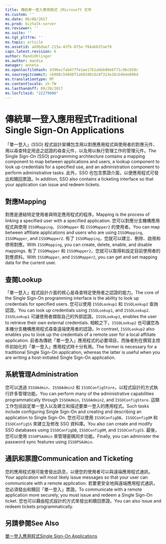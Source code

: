 ```yaml
---
title: 傳統單一登入應用程式 |Microsoft 文件
ms.custom: ''
ms.date: 06/08/2017
ms.prod: biztalk-server
ms.reviewer: ''
ms.suite: ''
ms.tgt_pltfrm: ''
ms.topic: article
ms.assetid: a49bdae7-215a-43fb-875e-f64abb37aef0
caps.latest.revision: 6
author: MandiOhlinger
ms.author: mandia
manager: anneta
ms.openlocfilehash: 4396ecfab477fe1ae17b1abbb09ebf71c9bcb58c
ms.sourcegitcommit: cb908c540d8f1a692d01dc8f313e16cb4b4e696d
ms.translationtype: MT
ms.contentlocale: zh-TW
ms.lasthandoff: 09/20/2017
ms.locfileid: "22279686"
---
```

# <a name="traditional-single-sign-on-applications"></a><span data-ttu-id="78c34-102">傳統單一登入應用程式</span><span class="sxs-lookup"><span data-stu-id="78c34-102">Traditional Single Sign-On Applications</span></span>
<span data-ttu-id="78c34-103">「單一登入」(SSO) 程式設計架構包含用以對應應用程式與使用者的對應元件、用以尋查特定用途之認證的尋查元件，以及用以執行管理工作的管理元件。</span><span class="sxs-lookup"><span data-stu-id="78c34-103">The Single Sign-On (SSO) programming architecture contains a mapping component to map between applications and users, a lookup component to look up credentials for a specified use, and an administration component to perform administrative tasks.</span></span> <span data-ttu-id="78c34-104">此外，SSO 也包含票證介面，以便應用程式可發出和贖回票證。</span><span class="sxs-lookup"><span data-stu-id="78c34-104">In addition, SSO also contains a ticketing interface so that your application can issue and redeem tickets.</span></span>  
  
## <a name="mapping"></a><span data-ttu-id="78c34-105">對應</span><span class="sxs-lookup"><span data-stu-id="78c34-105">Mapping</span></span>  
 <span data-ttu-id="78c34-106">對應是連結特定使用者與特定應用程式的程序。</span><span class="sxs-lookup"><span data-stu-id="78c34-106">Mapping is the process of linking a specified user with a specified application.</span></span> <span data-ttu-id="78c34-107">您可以對應分支機構應用程式與使用 `ISSOMapping`、`ISSOMapper` 和 `ISSOMapper2` 的使用者。</span><span class="sxs-lookup"><span data-stu-id="78c34-107">You can map between affiliate applications and users who are using `ISSOMapping`, `ISSOMapper`, and `ISSOMapper2`.</span></span> <span data-ttu-id="78c34-108">有了 `ISSOMapping`，您就可以建立、刪除、啟用和停用對應。</span><span class="sxs-lookup"><span data-stu-id="78c34-108">With `ISSOMapping`, you can create, delete, enable, and disable mappings.</span></span> <span data-ttu-id="78c34-109">有了 `ISSOMapper` 和 `ISSOMapper2`，您就可以取得和設定目前使用者的對應資料。</span><span class="sxs-lookup"><span data-stu-id="78c34-109">With `ISSOMapper`, and `ISSOMapper2`, you can get and set mapping data for the current user.</span></span>  
  
## <a name="lookup"></a><span data-ttu-id="78c34-110">查閱</span><span class="sxs-lookup"><span data-stu-id="78c34-110">Lookup</span></span>  
 <span data-ttu-id="78c34-111">「單一登入」程式設計介面的核心是尋查特定使用者之認證的能力。</span><span class="sxs-lookup"><span data-stu-id="78c34-111">The core of the Single Sign-On programming interface is the ability to look up credentials for specified users.</span></span> <span data-ttu-id="78c34-112">您可以使用 `ISSOLookup1` 和 `ISSOLookup2` 查詢認證。</span><span class="sxs-lookup"><span data-stu-id="78c34-112">You can look up credentials using `ISSOLookup1`, and `ISSOLookup2`.</span></span> <span data-ttu-id="78c34-113">`ISSOLookup1` 可讓使用者擷取自己的外部認證。</span><span class="sxs-lookup"><span data-stu-id="78c34-113">`ISSOLookup1`, enables the user to retrieve their own external credentials.</span></span> <span data-ttu-id="78c34-114">相較之下，`ISSOLookup2` 也可讓您為本機分支機構應用程式尋查遠端使用者的認證。</span><span class="sxs-lookup"><span data-stu-id="78c34-114">In contrast, `ISSOLookup2` also enables you to look up the credentials of a remote user for a local affiliate application.</span></span> <span data-ttu-id="78c34-115">前者為傳統「單一登入」應用程式的必要項目，而後者則在撰寫主控件初始化的「單一登入」應用程式時十分有用。</span><span class="sxs-lookup"><span data-stu-id="78c34-115">The former is necessary for a traditional Single Sign-On application, whereas the latter is useful when you are writing a host-initiated Single Sign-On application.</span></span>  
  
## <a name="administration"></a><span data-ttu-id="78c34-116">系統管理</span><span class="sxs-lookup"><span data-stu-id="78c34-116">Administration</span></span>  
 <span data-ttu-id="78c34-117">您可以透過 `ISSOAdmin`、`ISSOAdmin2` 和 `ISSOConfigStore`，以程式設計的方式執行許多管理功能。</span><span class="sxs-lookup"><span data-stu-id="78c34-117">You can perform many of the administrative capabilities programmatically through `ISSOAdmin`, `ISSOAdmin2`, and `ISSOConfigStore`.</span></span> <span data-ttu-id="78c34-118">這類工作包括設定單一登入以及建立和描述要單一登入的應用程式。</span><span class="sxs-lookup"><span data-stu-id="78c34-118">Such tasks include configuring Single Sign-On and creating and describing an application to Single Sign-On.</span></span> <span data-ttu-id="78c34-119">您也可以使用 `ISSOConfigDB`、`ISSOConfigOM` 和 `ISSOConfigSS` 來建立及修改 SSO 資料庫。</span><span class="sxs-lookup"><span data-stu-id="78c34-119">You also can create and modify SSO databases using `ISSOConfigDB`, `ISSOConfigOM`, and `ISSOConfigSS`.</span></span> <span data-ttu-id="78c34-120">最後，您可以使用 `ISSOPSAdmin` 來管理密碼同步功能。</span><span class="sxs-lookup"><span data-stu-id="78c34-120">Finally, you can administer the password sync features using `ISSOPSAdmin`.</span></span>  
  
## <a name="communication-and-ticketing"></a><span data-ttu-id="78c34-121">通訊和票證</span><span class="sxs-lookup"><span data-stu-id="78c34-121">Communication and Ticketing</span></span>  
 <span data-ttu-id="78c34-122">您的應用程式極可能會發出訊息，以便您的使用者可以與遠端應用程式通訊。</span><span class="sxs-lookup"><span data-stu-id="78c34-122">Your application will most likely issue messages so that your user can communicate with a remote application.</span></span> <span data-ttu-id="78c34-123">若要更安全地與遠端應用程式通訊，您必須發出和贖回「單一登入」票證。</span><span class="sxs-lookup"><span data-stu-id="78c34-123">To communicate with a remote application more securely, you must issue and redeem a Single Sign-On ticket.</span></span> <span data-ttu-id="78c34-124">您也可以藉由程式設計的方式來發出和贖回票證。</span><span class="sxs-lookup"><span data-stu-id="78c34-124">You can also issue and redeem tickets programmatically.</span></span>  
  
## <a name="see-also"></a><span data-ttu-id="78c34-125">另請參閱</span><span class="sxs-lookup"><span data-stu-id="78c34-125">See Also</span></span>  
 [<span data-ttu-id="78c34-126">單一登入應用程式</span><span class="sxs-lookup"><span data-stu-id="78c34-126">Single Sign-On Applications</span></span>](../core/single-sign-on-applications.md)